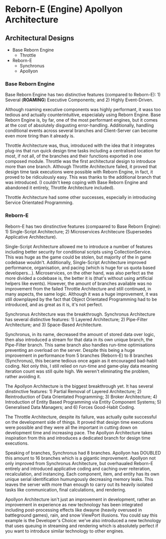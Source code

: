 # Reborn-E (Engine) Apollyon Architecture

## Architectural Designs
- Base Reborn Engine
  - Throttle 
- Reborn-E
  - Synchronus
  - Apollyon

### Base Reborn Engine
Base Reborn Engine has two distinctive features (compared to Reborn-E): 1) Several (**ROAMING**) Executive Components; and 2) Highly Event-Driven. 

Although roaming executive components was highly performant, it wass too tedious and actually counterintuitive, especialaly using Reborn Engine. Base Reborn Engine is, by far, one of the most performant engines, but it comes at the cost of absolutely disgusting error-handling. Additionally, handling conditional events across several branches and Client-Server can become even more tiring than it already is. 

Throttle Architecture was, thus, introduced with the idea that it integrates plug-ins that run quick design time tasks including a centralised location for most, if not all, of the branches and their functions exported in one composed module. Throttle was the first architectural design to introduce more than one branch. Although Throttle Architecture failed, it proved that design time task executions were possible with Reborn Engine, in fact, it proved to be ridiculously easy. This was thanks to the additional branch that was introduced. (I couldn't keep coping with Base Reborn Engine and abandoned it entirely, Throttle Architecture included). 

Throttle Architecture had some other successes, especially in introducing Service Orientated Programming. 

### Reborn-E
Reborn-E has two dinstinctive features (compaared to Base Reborn Engine): 1) Single-Script Architecture; 2) Microservices Architecure (Supersedes Applicative Architecture).

Single-Script Architecture allowed me to introduce a number of features including better security for conditional scripts using CollectionService. This was huge as the game could be stolen, but majority of the in game codebase wouldn't. Additionally, Single-Script Architecture improved performance, organisation, and pacing (which is huge for us quota based developers...). Microservices, on the other hand, was also perfect as the more divided a codebase is, the better it is (that's without using artificial helpers like events). However, the amount of branches available was no improvement from the failed Throttle Architecture and still continued, in many aspects, the same logic. Although it was a huge improvement, it was still downplayed by the fact that Object Orientated Programming had to be introduced, and as great as it is, it's not perfect. 

Synchronus Architecture was the breakthrough. Synchronus Architecture has several distinctive features: 1) Layered Architecture; 2) Pipe-Filter Architecture; and 3) Space-Based Architecture.

Synchronus, in its name, decreased the amount of stored data over logic, then also introduced a stream for that data in its own unique branch, the Pipe-Filter branch. This same branch also handles run-time optimisations preventing an overload on the server. Despite this being a huge improvement in performance from 5 branches (Reborn-E) to 8 branches (Synchronus), this became tedious once again as it encouraged bad-habit coding. Not only this, I still relied on run-time and game-play data meaning iteration count was still quite high. We weren't eliminating the problem, rather avoiding it. 

The Apollyon Architecture is the biggest breakthrough yet. It has several dinstinctive features: 1) Partial Removal of Layered Architecture; 2) Reintroduction of Data Orientated Programming; 3) Broker Architecture; 4) Introduction of Entity Based Programming via Entity Component Systems; 5) Generalised Data Managers; and 6) Forces Good-Habit Coding. 

The Throttle Architecture, despite its failure, was actually quite successful on the development side of things. It proved that design time executions were possible and they were all the important in cutting down on development time and increasing pace. The Apollyon Architecture takes inspiration from this and introduces a dedicated branch for design time executions.

Speaking of branches, Synchronus had 8 branches. Apollyon has DOUBLED this amount to 16 branches which is a gigantic improvement. Apollyon not only improved from Synchronus Architecture, but overhaualed Reborn-E entirely and introduced applicative coding and caching over reiteration, recalculation, and instancing. Each component, item, and entity has its own unique serial identification humungously decreasing memory leaks. This leaves the server with more than enough to carry out its heavily isolated tasks like communication, final calculations, and rendering. 

Apollyon Architecture isn't just an improvement in development, rather an improvement in experience as new technology has been integrated including post-processing effects like dwayne (heavily overused in battleground games), rain, and snow ViewPort illusions. You could say this example is the Developer's Choice: we've also introduced a new technology that uses queuing in streaming and rendering which is absolutely perfect if you want to introduce similar technology to other engines. 
